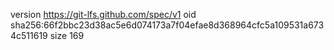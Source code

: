 version https://git-lfs.github.com/spec/v1
oid sha256:66f2bbc23d38ac5e6d074173a7f04efae8d368964cfc5a109531a6734c511619
size 169
